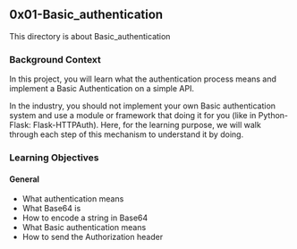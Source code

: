 ## 0x01-Basic_authentication

This directory is about Basic_authentication

### Background Context
In this project, you will learn what the authentication process means and implement a Basic Authentication on a simple API.

In the industry, you should not implement your own Basic authentication system and use a module or framework that doing it for you (like in Python-Flask: Flask-HTTPAuth). Here, for the learning purpose, we will walk through each step of this mechanism to understand it by doing.

### Learning Objectives
#### General
* What authentication means
* What Base64 is
* How to encode a string in Base64
* What Basic authentication means
* How to send the Authorization header
